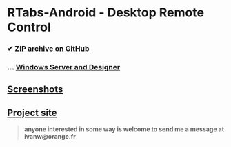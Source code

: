 # RTabs-Android - Desktop Remote Control
 ### ✔ [ZIP archive on GitHub](../../archive/master.zip)
 ### … [Windows Server and Designer](https://github.com/ivanwfr/RTabs-Desktop)
 
## [Screenshots](https://remotetabs.com/layout_browser.html)
## [Project site](https://remotetabs.com)
> __anyone interested in some way is welcome to send me a message at ivanw@orange.fr__

